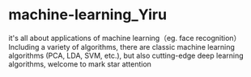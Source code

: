 # machine-learning_Yiru
it's all about applications of machine learning（eg. face recognition）
Including a variety of algorithms, there are classic machine learning algorithms (PCA, LDA, SVM, etc.), but also cutting-edge deep learning algorithms, welcome to mark star attention
